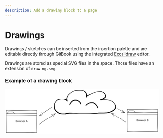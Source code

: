 ```yaml
---
description: Add a drawing block to a page
---
```


# Drawings

Drawings / sketches can be inserted from the insertion palette and are editable directly through GitBook using the integrated [Excalidraw](https://excalidraw.com/) editor.

Drawings are stored as special SVG files in the space. Those files have an extension of `drawing.svg`.

### Example of a drawing block

<img src="../../.gitbook/assets/file.drawing (1).svg" alt="An example of a drawing block" class="gitbook-drawing">
